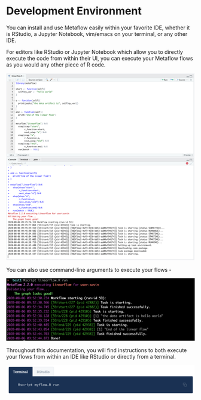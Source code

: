 # Development Environment

You can install and use Metaflow easily within your favorite IDE, whether it is RStudio,  a Jupyter Notebook, vim/emacs on your terminal, or any other IDE. 

For editors like RStudio or Jupyter Notebook which allow you to directly execute the code from within their UI, you can execute your Metaflow flows as you would any other piece of R code. 

![](../.gitbook/assets/screenshot-2020-08-06-at-9.46.56-am.png)

You can also use command-line arguments to execute your flows - 

![](../.gitbook/assets/screenshot-2020-08-06-at-9.52.53-am.png)

Throughout this documentation, you will find instructions to both execute your flows from within an IDE like RStudio or directly from a terminal.

![](../.gitbook/assets/screenshot-2020-08-06-at-9.54.10-am.png)

